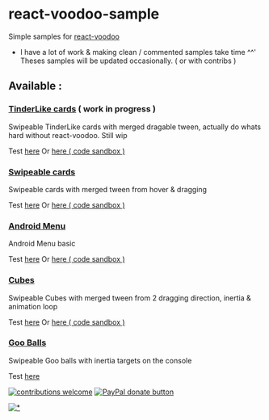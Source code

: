 # react-voodoo-sample

Simple samples for [react-voodoo](https://github.com/react-voodoo/react-voodoo)

* I have a lot of work & making clean / commented samples take time ^^'<br/>
  Theses samples will be updated occasionally. ( or with contribs )

## Available :

### [TinderLike cards](samples/Cards) ( work in progress )

Swipeable TinderLike cards with merged dragable tween, actually do whats hard without react-voodoo. Still wip

Test [here](http://htmlpreview.github.io/?https://github.com/react-voodoo/react-voodoo-samples/blob/master/samples/TinderLike/dist/static/index.html)
Or [here ( code sandbox )](https://codesandbox.io/s/tinder-like-card-swiper-1735w)

### [Swipeable cards](samples/Cards)

Swipeable cards with merged tween from hover & dragging

Test [here](http://htmlpreview.github.io/?https://github.com/react-voodoo/react-voodoo-samples/blob/master/samples/Cards/dist/static/index.html)
Or [here ( code sandbox )](https://codesandbox.io/s/react-voodoo-demo-cards-fmpt2?file=/src/comps/SwipeableCard.js)

### [Android Menu](samples/AndroidMenu)

Android Menu basic

Test [here](http://htmlpreview.github.io/?https://github.com/react-voodoo/react-voodoo-samples/blob/master/samples/AndroidMenu/dist/static/index.html)
Or [here ( code sandbox )](https://codesandbox.io/s/android-style-menu-bhn1n)

### [Cubes](samples/Cards)

Swipeable Cubes with merged tween from 2 dragging direction, inertia & animation loop

Test [here](http://htmlpreview.github.io/?https://github.com/react-voodoo/react-voodoo-samples/blob/master/samples/Cubes/dist/static/index.html)
Or [here ( code sandbox )](https://codesandbox.io/s/react-voodoo-cube-demo-7d65t)

### [Goo Balls](samples/Goo)

Swipeable Goo balls with inertia targets on the console

Test [here](http://htmlpreview.github.io/?https://github.com/react-voodoo/react-voodoo-samples/blob/master/samples/Goo/dist/static/index.html)

[![contributions welcome](https://img.shields.io/badge/contributions-welcome-brightgreen.svg?style=flat)](#)
<span class="badge-paypal"><a href="https://www.paypal.com/cgi-bin/webscr?cmd=_donations&business=THPSUB2U58AYQ&item_name=Dev+react-voodoo&currency_code=EUR&source=url" title="Donate to this project using Paypal"><img src="https://img.shields.io/badge/paypal-donate-yellow.svg" alt="PayPal donate button" /></a></span>

[![*](https://www.google-analytics.com/collect?v=1&tid=UA-82058889-1&cid=555&t=event&ec=project&ea=view&dp=%2Fproject%2Freact-voodoo-samples&dt=readme)](#)

